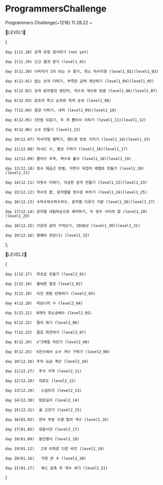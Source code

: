 # ProgrammersChallenge
Programmers Challenge(~1216)
11.28.22 ~ 


🍋LEVEL1🍋

{

    day 1(11.28) 성격 유형 검사하기 (not yet)

    day 2(11.29) 신고 결과 받기 (level1_01)

    day 3(11.30) 나머지가 1이 되는 수 찾기, 최소 직사각형 (level1_02)(level1_03)

    day 4(12.01) 없는 숫자 더하기, 부족한 금액 계산하기 (level1_04)(level1_05)

    day 5(12.02) 숫자 문자열과 영단어, 약수의 개수와 덧셈 (level1_06)(level1_07)

    day 6(12.03) 로또의 최고 순위와 최저 순위 (level1_08)

    day 7(12.04) 음양 더하기, 내적 (level1_09)(level1_10)

    day 8(12.05) 3진법 뒤집기, 두 개 뽑아서 더하기 (level1_11)(level1_12)

    day 9(12.06) 소수 만들기 (level1_13)

    day 10(12.07) 직사각형 별찍기, 핸드폰 번호 가리기 (level1_14)(level1_15)

    day 11(12.08) 하샤드 수, 평균 구하기 (level1_16)(level1_17)

    day 12(12.09) 콜라츠 추측, 짝수와 홀수 (level1_18)(level1_19)

    day 13(12.10) 정수 제곱근 판별, 자연수 뒤집어 배열로 만들기 (level1_20)(level1_21)

    day 14(12.11) 자릿수 더하기, 이상한 문자 만들기 (level1_22)(level1_23)

    day 15(12.12) 약수의 합, 문자열을 정수로 바꾸기 (level1_24)(level1_25)

    day 16(12.13) 수박수박수박수박수, 문자열 다루기 기본 (level1_26)(level1_27)

    day 17(12.14) 문자열 내림차순으로 배치하기, 두 정수 사이의 합 (level1_28)(level1_29)

    day 18(12.15) 가운데 글자 가져오기, 2016년 (level1_30)(level1_31)

    day 19(12.16) 명예의 전당(1) (level1_32)
};

🍑LEVEL2🍑

{
    
    day 1(12.17)  최솟값 만들기 (level2_01)

    day 2(12.18)  올바른 괄호 (level2_02)

    day 3(12.19)  이진 변환 반복하기 (level2_03)

    day 4(12.20)  피보나치 수 (level2_04)

    day 5(12.21)  N개의 최소공배수 (level2_05)

    day 6(12.22)  멀리 뛰기 (level2_06)

    day 7(12.23)  괄호 회전하기 (level2_07)

    day 8(12.24)  n^2배열 자르기 (level2_08)

    day 9(12.25)  k진수에서 소수 개수 구하기 (level2_09)

    day 10(12.26) 주차 요금 계산 (level2_10)

    day 11(12.27)  주식 가격 (level2_11)

    day 12(12.28)  피로도 (level2_12)

    day 13(12.29)   스킬트리 (level2_13)

    day 14(12.30)  방문길이 (level2_14)

    day 15(12.31)  귤 고르기 (level2_15)

    day 16(01.03)  연속 부분 수열 합의 개수 (level2_16)

    day 17(01.05)  모음사전 (level2_17)

    day 18(01.09)  할인행사 (level2_18)

    day 19(01.12)   2개 이하로 다른 비트 (level2_19)

    day 20(01.16)   가장 큰 수 (level2_20)

    day 21(01.17)   쿼드 압축 후 개수 세기 (level2_21)
}







